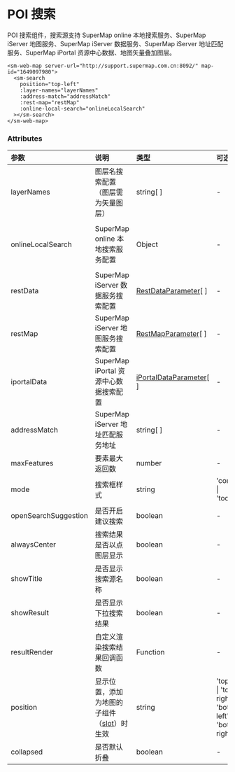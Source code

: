 # POI 搜索

POI 搜索组件，搜索源支持 SuperMap online 本地搜索服务、SuperMap iServer 地图服务、SuperMap iServer 数据服务、SuperMap iServer 地址匹配服务、SuperMap iPortal 资源中心数据、地图矢量叠加图层。

<sm-iframe src="http://iclient.supermap.io/dev/examples/component/components_search_vue.html"></sm-iframe>

```vue
<sm-web-map server-url="http://support.supermap.com.cn:8092/" map-id="1649097980">
  <sm-search
    position="top-left"
    :layer-names="layerNames"
    :address-match="addressMatch"
    :rest-map="restMap"
    :online-local-search="onlineLocalSearch"
  ></sm-search>
</sm-web-map>
```

### Attributes

| 参数                 | 说明                                                                            | 类型                                                                                 | 可选值                                                       | 默认值                           |
| :------------------- | :------------------------------------------------------------------------------ | :----------------------------------------------------------------------------------- | :----------------------------------------------------------- | :------------------------------- |
| layerNames           | 图层名搜索配置（图层需为矢量图层）                                                  | string[ ]                                                                            | -                                                            | -                                |
| onlineLocalSearch    | SuperMap online 本地搜索服务配置                                            | Object                                                                               | -                                                            | { enable: true, city: '北京市' } |
| restData             | SuperMap iServer 数据服务搜索配置                                               | [RestDataParameter](/zh/api/common-types/common-types.md#restdataparameter)[ ]       | -                                                            | -                                |
| restMap              | SuperMap iServer 地图服务搜索配置                                               | [RestMapParameter](/zh/api/common-types/common-types.md#restmapparameter)[ ]         | -                                                            | -                                |
| iportalData          | SuperMap iPortal 资源中心数据搜索配置                                           | [iPortalDataParameter](/zh/api/common-types/common-types.md#iportaldataparameter)[ ] | -                                                            | -                                |
| addressMatch         | SuperMap iServer 地址匹配服务地址                                               | string[ ]                                                                            | -                                                            | -                                |
| maxFeatures          | 要素最大返回数                                                                  | number                                                                               | -                                                            | 8                                |
| mode                 | 搜索框样式                                                                      | string                                                                               | 'control' \| 'toolBar'                                       | 'control'                        |
| openSearchSuggestion | 是否开启建议搜索                                                                | boolean                                                                              | -                                                            | false                            |
| alwaysCenter         | 搜索结果是否以点图层显示                                                        | boolean                                                                              | -                                                            | true                             |
| showTitle            | 是否显示搜索源名称                                                              | boolean                                                                              | -                                                            | true                             |
| showResult           | 是否显示下拉搜索结果                                                            | boolean                                                                              | -                                                            | true                             |
| resultRender         | 自定义渲染搜索结果回调函数                                                      | Function                                                                             | -                                                            | -                                |
| position             | 显示位置，添加为地图的子组件（[slot](https://cn.vuejs.org/v2/api/#slot)）时生效 | string                                                                               | 'top-left' \| 'top-right' \| 'bottom-left' \| 'bottom-right' | 'top-left'                       |
| collapsed            | 是否默认折叠                                                                    | boolean                                                                              | -                                                            | false                            |
